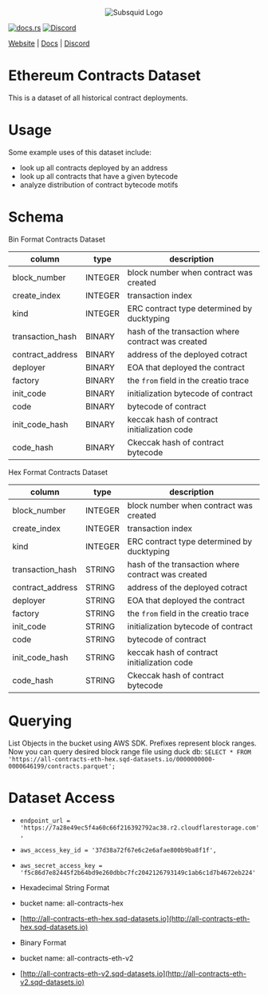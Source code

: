 <p align="center">
<picture>
    <source srcset="https://uploads-ssl.webflow.com/63b5a9958fccedcf67d716ac/64662df3a5a568fd99e3600c_Squid_Pose_1_White-transparent-slim%201.png" media="(prefers-color-scheme: dark)">
    <img src="https://uploads-ssl.webflow.com/63b5a9958fccedcf67d716ac/64662df3a5a568fd99e3600c_Squid_Pose_1_White-transparent-slim%201.png" alt="Subsquid Logo">
</picture>
</p>

[![docs.rs](https://docs.rs/leptos/badge.svg)](https://docs.subsquid.io/)
[![Discord](https://img.shields.io/discord/1031524867910148188?color=%237289DA&label=discord)](https://discord.gg/subsquid)

[Website](https://subsquid.io) | [Docs](https://docs.rs/leptos/badge.svg) | [Discord](https://discord.gg/subsquid)

# Ethereum Contracts Dataset

This is a dataset of all historical contract deployments.

# Usage

Some example uses of this dataset include:

- look up all contracts deployed by an address
- look up all contracts that have a given bytecode
- analyze distribution of contract bytecode motifs

# Schema

Bin Format Contracts Dataset

| column           | type    | description                                        |
| ---------------- | ------- | -------------------------------------------------- |
| block_number     | INTEGER | block number when contract was created             |
| create_index     | INTEGER | transaction index                                  |
| kind             | INTEGER | ERC contract type determined by ducktyping         |
| transaction_hash | BINARY  | hash of the transaction where contract was created |
| contract_address | BINARY  | address of the deployed cotract                    |
| deployer         | BINARY  | EOA that deployed the contract                     |
| factory          | BINARY  | the `from` field in the creatio trace              |
| init_code        | BINARY  | initialization bytecode of contract                |
| code             | BINARY  | bytecode of contract                               |
| init_code_hash   | BINARY  | keccak hash of contract initialization code        |
| code_hash        | BINARY  | Ckeccak hash of contract bytecode                  |

Hex Format Contracts Dataset

| column           | type    | description                                        |
| ---------------- | ------- | -------------------------------------------------- |
| block_number     | INTEGER | block number when contract was created             |
| create_index     | INTEGER | transaction index                                  |
| kind             | INTEGER | ERC contract type determined by ducktyping         |
| transaction_hash | STRING  | hash of the transaction where contract was created |
| contract_address | STRING  | address of the deployed cotract                    |
| deployer         | STRING  | EOA that deployed the contract                     |
| factory          | STRING  | the `from` field in the creatio trace              |
| init_code        | STRING  | initialization bytecode of contract                |
| code             | STRING  | bytecode of contract                               |
| init_code_hash   | STRING  | keccak hash of contract initialization code        |
| code_hash        | STRING  | Ckeccak hash of contract bytecode                  |

# Querying

List Objects in the bucket using AWS SDK. Prefixes represent block ranges.
Now you can query desired block range file using duck db:
`SELECT * FROM 'https://all-contracts-eth-hex.sqd-datasets.io/0000000000-0000646199/contracts.parquet';`

# Dataset Access

- `endpoint_url = 'https://7a28e49ec5f4a60c66f216392792ac38.r2.cloudflarestorage.com',`
- `aws_access_key_id = '37d38a72f67e6c2e6afae800b9ba8f1f',`
- `aws_secret_access_key = 'f5c86d7e82445f2b64bd9e260dbbc7fc2042126793149c1ab6c1d7b4672eb224'`

- Hexadecimal String Format
- bucket name: all-contracts-hex
- [http://all-contracts-eth-hex.sqd-datasets.io](http://all-contracts-eth-hex.sqd-datasets.io)

- Binary Format
- bucket name: all-contracts-eth-v2
- [http://all-contracts-eth-v2.sqd-datasets.io](http://all-contracts-eth-v2.sqd-datasets.io)
